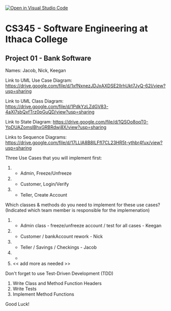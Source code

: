 [![Open in Visual Studio Code](https://classroom.github.com/assets/open-in-vscode-f059dc9a6f8d3a56e377f745f24479a46679e63a5d9fe6f495e02850cd0d8118.svg)](https://classroom.github.com/online_ide?assignment_repo_id=6983820&assignment_repo_type=AssignmentRepo)
# CS345 - Software Engineering at Ithaca College
## Project 01 - Bank Software

Names:
Jacob, Nick, Keegan

Link to UML Use Case Diagram:
https://drive.google.com/file/d/1xfNxnezJDJxAXDSE2lIrhUkt7JyQ-62I/view?usp=sharing

Link to UML Class Diagram:
https://drive.google.com/file/d/1PdkYzLZdGV83-4aXl7sbQxfTrz0pGuQD/view?usp=sharing

Link to State Diagram:
https://drive.google.com/file/d/1QSOo8oqT0-YpDUAZomsIBhxGRBRdwj8X/view?usp=sharing

Links to Sequence Diagrams:
https://drive.google.com/file/d/17LLlA8B8ILFfI7CL23HR5t-ythbr4fux/view?usp=sharing

Three Use Cases that you will implement first:
1. - Admin, Freeze/Unfreeze
2. - Customer, Login/Verify
3. - Teller, Create Account

Which classes & methods do you need to implement for these use cases?
(Indicated which team member is responsible for the implemenation)
1. - Admin class - freeze/unfreeze account / test for all cases - Keegan
2. - Customer / bankAccount rework - Nick
3. - Teller / Savings / Checkings - Jacob
4. -
5. << add more as needed >>

Don't forget to use Test-Driven Development (TDD)
1. Write Class and Method Function Headers
2. Write Tests
3. Implement Method Functions

Good Luck!

